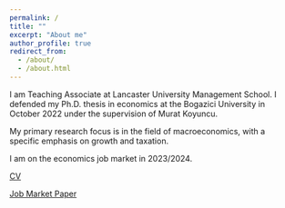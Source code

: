```yaml
---
permalink: /
title: ""
excerpt: "About me"
author_profile: true
redirect_from: 
  - /about/
  - /about.html
---
```


I am Teaching Associate at Lancaster University Management School. I defended my Ph.D. thesis in economics at the Bogazici University in October 2022 under the supervision of Murat Koyuncu.

My primary research focus is in the field of macroeconomics, with a specific emphasis on growth and taxation.

I am on the economics job market in 2023/2024.

<span style="color:Black; font-size: 14px"> [CV](https://kubrahoke.github.io/files/Resume.pdf) </span>

<span style="color:Black; font-size: 14px"> [Job Market Paper](https://kubrahoke.github.io/files/Job_Market_Paper.pdf) </span>


